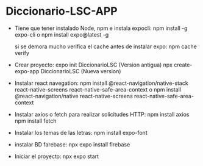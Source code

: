 # Diccionario-LSC-APP

- Tiene que tener instalado Node, npm e instala expocli:
  npm install -g expo-cli o npm install expo@latest -g

  si se demora mucho verifica el cache antes de instalar expo: npm cache verify

- Crear proyecto:
  expo init DiccionarioLSC (Version antigua)
  npx create-expo-app DiccionarioLSC (Nueva version)

- Instalar react navegation:
  npm install @react-navigation/native-stack react-native-screens react-native-safe-area-context
  o
  npm install @react-navigation/native react-native-screens react-native-safe-area-context

- Instalar axios o fetch para realizar solicitudes HTTP:
  npm install axios
  npm install fetch

- Instalar los temas de las letras:
  npm install expo-font

- instalar BD farebase:
  npx expo install firebase

- Iniciar el proyecto: npx expo start
